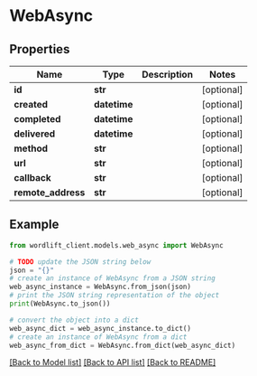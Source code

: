 # WebAsync


## Properties

Name | Type | Description | Notes
------------ | ------------- | ------------- | -------------
**id** | **str** |  | [optional] 
**created** | **datetime** |  | [optional] 
**completed** | **datetime** |  | [optional] 
**delivered** | **datetime** |  | [optional] 
**method** | **str** |  | [optional] 
**url** | **str** |  | [optional] 
**callback** | **str** |  | [optional] 
**remote_address** | **str** |  | [optional] 

## Example

```python
from wordlift_client.models.web_async import WebAsync

# TODO update the JSON string below
json = "{}"
# create an instance of WebAsync from a JSON string
web_async_instance = WebAsync.from_json(json)
# print the JSON string representation of the object
print(WebAsync.to_json())

# convert the object into a dict
web_async_dict = web_async_instance.to_dict()
# create an instance of WebAsync from a dict
web_async_from_dict = WebAsync.from_dict(web_async_dict)
```
[[Back to Model list]](../README.md#documentation-for-models) [[Back to API list]](../README.md#documentation-for-api-endpoints) [[Back to README]](../README.md)


